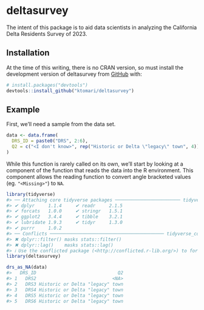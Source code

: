 
<!-- README.md is generated from README.Rmd. Please edit that file -->

# deltasurvey

<!-- badges: start -->
<!-- badges: end -->

The intent of this package is to aid data scientists in analyzing the
California Delta Residents Survey of 2023.

## Installation

At the time of this writing, there is no CRAN version, so must install
the development version of deltasurvey from
[GitHub](https://github.com/) with:

``` r
# install.packages("devtools")
devtools::install_github("ktomari/deltasurvey")
```

## Example

First, we’ll need a sample from the data set.

``` r
data <- data.frame(
  DRS_ID = paste0("DRS", 2:6),
  Q2 = c("<I don't know>", rep("Historic or Delta \"legacy\" town", 4))
)
```

While this function is rarely called on its own, we’ll start by looking
at a component of the function that reads the data into the R
environment. This component allows the reading function to convert angle
bracketed values (eg. `"<Missing>"`) to `NA`.

``` r
library(tidyverse)
#> ── Attaching core tidyverse packages ──────────────────────── tidyverse 2.0.0 ──
#> ✔ dplyr     1.1.4     ✔ readr     2.1.5
#> ✔ forcats   1.0.0     ✔ stringr   1.5.1
#> ✔ ggplot2   3.4.4     ✔ tibble    3.2.1
#> ✔ lubridate 1.9.3     ✔ tidyr     1.3.0
#> ✔ purrr     1.0.2     
#> ── Conflicts ────────────────────────────────────────── tidyverse_conflicts() ──
#> ✖ dplyr::filter() masks stats::filter()
#> ✖ dplyr::lag()    masks stats::lag()
#> ℹ Use the conflicted package (<http://conflicted.r-lib.org/>) to force all conflicts to become errors
library(deltasurvey)

drs_as_NA(data)
#>   DRS_ID                              Q2
#> 1   DRS2                            <NA>
#> 2   DRS3 Historic or Delta "legacy" town
#> 3   DRS4 Historic or Delta "legacy" town
#> 4   DRS5 Historic or Delta "legacy" town
#> 5   DRS6 Historic or Delta "legacy" town
```
